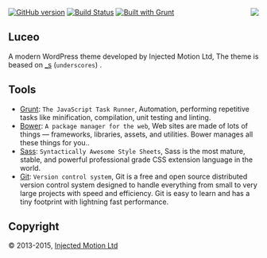 [![GitHub version](https://badge.fury.io/gh/rousnay%2Fluceo.svg)](https://badge.fury.io/gh/rousnay%2Fluceo)
[![Build Status](https://scrutinizer-ci.com/g/rousnay/luceo/badges/build.png?b=master)](https://scrutinizer-ci.com/g/rousnay/luceo/build-status/master)
[![Built with Grunt](https://cdn.gruntjs.com/builtwith.png)](http://gruntjs.com/)
<img align="right" src="http://genuineimitation.co.uk/luceo/wp-content/themes/luceo/luceo-logo.jpg">


Luceo
-----------------------------

A modern WordPress theme developed by Injected Motion Ltd, The theme is beased on [_s](http://underscores.me/) (`underscores`) .

Tools
---------

* [Grunt](http://gruntjs.com/): `The JavaScript Task Runner`, Automation, performing repetitive tasks like minification, compilation, unit testing and linting.
* [Bower](http://bower.io/): `A package manager for the web`, Web sites are made of lots of things — frameworks, libraries, assets, and utilities. Bower manages all these things for you..
* [Sass](http://sass-lang.com/): `Syntactically Awesome Style Sheets`, Sass is the most mature, stable, and powerful professional grade CSS extension language in the world.
* [Git](https://git-scm.com/): `Version control system`, Git is a free and open source distributed version control system designed to handle everything from small to very large projects with speed and efficiency. Git is easy to learn and has a tiny footprint with lightning fast performance.

Copyright
---------
© 2013-2015, [Injected Motion Ltd](http://injectedmotion.com)